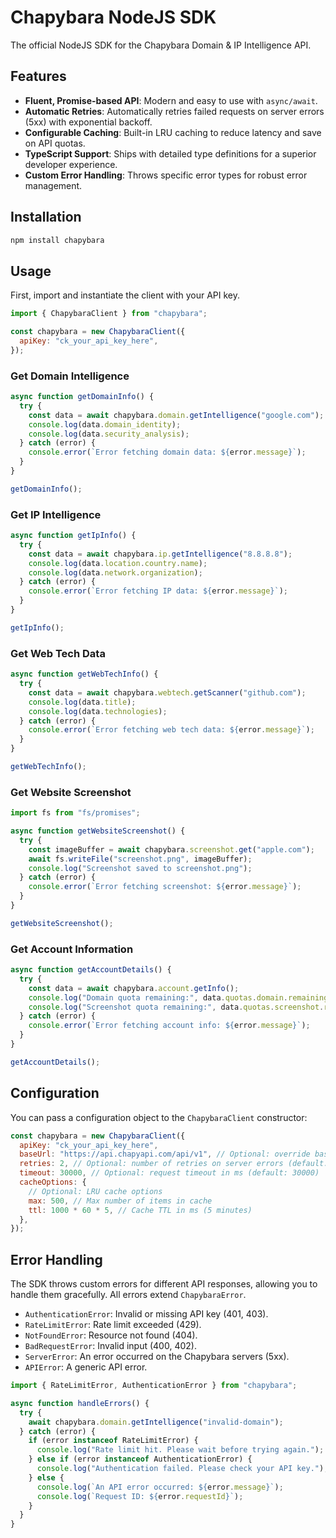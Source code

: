 # Chapybara NodeJS SDK

The official NodeJS SDK for the Chapybara Domain & IP Intelligence API.

## Features

- **Fluent, Promise-based API**: Modern and easy to use with `async/await`.
- **Automatic Retries**: Automatically retries failed requests on server errors (5xx) with exponential backoff.
- **Configurable Caching**: Built-in LRU caching to reduce latency and save on API quotas.
- **TypeScript Support**: Ships with detailed type definitions for a superior developer experience.
- **Custom Error Handling**: Throws specific error types for robust error management.

## Installation

```bash
npm install chapybara
```

## Usage

First, import and instantiate the client with your API key.

```javascript
import { ChapybaraClient } from "chapybara";

const chapybara = new ChapybaraClient({
  apiKey: "ck_your_api_key_here",
});
```

### Get Domain Intelligence

```javascript
async function getDomainInfo() {
  try {
    const data = await chapybara.domain.getIntelligence("google.com");
    console.log(data.domain_identity);
    console.log(data.security_analysis);
  } catch (error) {
    console.error(`Error fetching domain data: ${error.message}`);
  }
}

getDomainInfo();
```

### Get IP Intelligence

```javascript
async function getIpInfo() {
  try {
    const data = await chapybara.ip.getIntelligence("8.8.8.8");
    console.log(data.location.country.name);
    console.log(data.network.organization);
  } catch (error) {
    console.error(`Error fetching IP data: ${error.message}`);
  }
}

getIpInfo();
```

### Get Web Tech Data

```javascript
async function getWebTechInfo() {
  try {
    const data = await chapybara.webtech.getScanner("github.com");
    console.log(data.title);
    console.log(data.technologies);
  } catch (error) {
    console.error(`Error fetching web tech data: ${error.message}`);
  }
}

getWebTechInfo();
```

### Get Website Screenshot

```javascript
import fs from "fs/promises";

async function getWebsiteScreenshot() {
  try {
    const imageBuffer = await chapybara.screenshot.get("apple.com");
    await fs.writeFile("screenshot.png", imageBuffer);
    console.log("Screenshot saved to screenshot.png");
  } catch (error) {
    console.error(`Error fetching screenshot: ${error.message}`);
  }
}

getWebsiteScreenshot();
```

### Get Account Information

```javascript
async function getAccountDetails() {
  try {
    const data = await chapybara.account.getInfo();
    console.log("Domain quota remaining:", data.quotas.domain.remaining);
    console.log("Screenshot quota remaining:", data.quotas.screenshot.remaining);
  } catch (error) {
    console.error(`Error fetching account info: ${error.message}`);
  }
}

getAccountDetails();
```

## Configuration

You can pass a configuration object to the `ChapybaraClient` constructor:

```javascript
const chapybara = new ChapybaraClient({
  apiKey: "ck_your_api_key_here",
  baseUrl: "https://api.chapyapi.com/api/v1", // Optional: override base URL
  retries: 2, // Optional: number of retries on server errors (default: 2)
  timeout: 30000, // Optional: request timeout in ms (default: 30000)
  cacheOptions: {
    // Optional: LRU cache options
    max: 500, // Max number of items in cache
    ttl: 1000 * 60 * 5, // Cache TTL in ms (5 minutes)
  },
});
```

## Error Handling

The SDK throws custom errors for different API responses, allowing you to handle them gracefully. All errors extend `ChapybaraError`.

- `AuthenticationError`: Invalid or missing API key (401, 403).
- `RateLimitError`: Rate limit exceeded (429).
- `NotFoundError`: Resource not found (404).
- `BadRequestError`: Invalid input (400, 402).
- `ServerError`: An error occurred on the Chapybara servers (5xx).
- `APIError`: A generic API error.

```javascript
import { RateLimitError, AuthenticationError } from "chapybara";

async function handleErrors() {
  try {
    await chapybara.domain.getIntelligence("invalid-domain");
  } catch (error) {
    if (error instanceof RateLimitError) {
      console.log("Rate limit hit. Please wait before trying again.");
    } else if (error instanceof AuthenticationError) {
      console.log("Authentication failed. Please check your API key.");
    } else {
      console.log(`An API error occurred: ${error.message}`);
      console.log(`Request ID: ${error.requestId}`);
    }
  }
}
```
